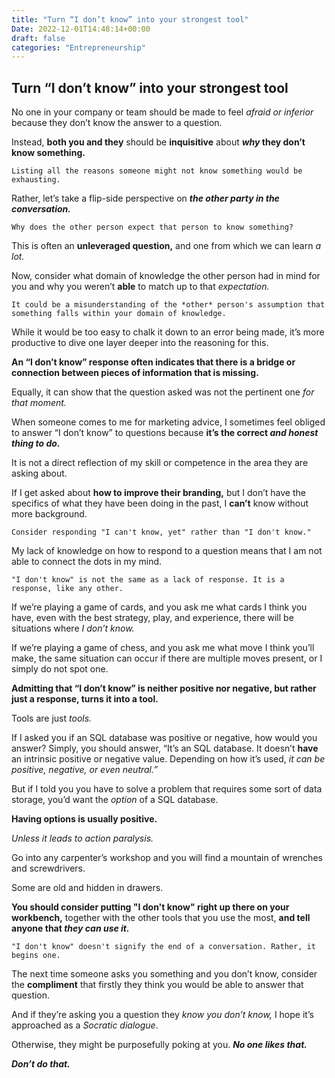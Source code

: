 ```yaml
---
title: "Turn “I don’t know” into your strongest tool"
Date: 2022-12-01T14:48:14+00:00
draft: false
categories: "Entrepreneurship"
---
```

## Turn “I don’t know” into your strongest tool

No one in your company or team should be made to feel *afraid or inferior* because they don’t know the answer to a question. 

Instead, **both you and they** should be **inquisitive** about ***why* they don’t know something.**

`Listing all the reasons someone might not know something would be exhausting.`

Rather, let’s take a flip-side perspective on ***the other party in the conversation.***

`Why does the other person expect that person to know something?`

This is often an **unleveraged question,** and one from which we can learn *a lot.*

Now, consider what domain of knowledge the other person had in mind for you and why you weren’t **able** to match up to that *expectation.* 

`It could be a misunderstanding of the *other* person's assumption that something falls within your domain of knowledge.`

While it would be too easy to chalk it down to an error being made, it’s more productive to dive one layer deeper into the reasoning for this.

**An “I don’t know” response often indicates that there is a bridge or connection between pieces of information that is missing.**

Equally, it can show that the question asked was not the pertinent one *for that moment.*

When someone comes to me for marketing advice, I sometimes feel obliged to answer “I don’t know” to questions because **it’s the correct *and honest thing to do.*** 

It is not a direct reflection of my skill or competence in the area they are asking about.

If I get asked about **how to improve their branding,** but I don’t have the specifics of what they have been doing in the past, I **can’t** know without more background.

`Consider responding "I can't know, yet" rather than "I don't know."`

My lack of knowledge on how to respond to a question means that I am not able to connect the dots in my mind.

`"I don't know" is not the same as a lack of response. It is a response, like any other.`

If we’re playing a game of cards, and you ask me what cards I think you have, even with the best strategy, play, and experience, there will be situations where *I don’t know.*

If we’re playing a game of chess, and you ask me what move I think you’ll make, the same situation can occur if there are multiple moves present, or I simply do not spot one.

**Admitting that “I don’t know” is neither positive nor negative, but rather just a response, turns it into a tool.**

Tools are just *tools.*

If I asked you if an SQL database was positive or negative, how would you answer? Simply, you should answer, “It’s an SQL database. It doesn’t **have** an intrinsic positive or negative value. Depending on how it’s used, *it can be positive, negative, or even neutral.”* 

But if I told you you have to solve a problem that requires some sort of data storage, you’d want the *option* of a SQL database.

**Having options is usually positive.**

*Unless it leads to action paralysis.*

Go into any carpenter’s workshop and you will find a mountain of wrenches and screwdrivers. 

Some are old and hidden in drawers.

**You should consider putting "I don't know" right up there on your workbench,** together with the other tools that you use the most, **and tell anyone that *they can use it.***

`"I don't know" doesn't signify the end of a conversation. Rather, it begins one.`

The next time someone asks you something and you don’t know, consider the **compliment** that firstly they think you would be able to answer that question.

And if they’re asking you a question they *know you don’t know,* I hope it’s approached as a *Socratic dialogue*. 

Otherwise, they might be purposefully poking at you. ***No one likes that.***

***Don’t do that.***